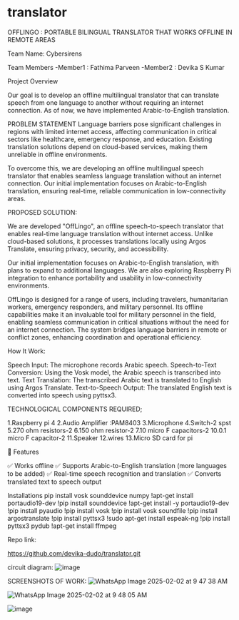 # translator
OFFLINGO : PORTABLE BILINGUAL TRANSLATOR THAT WORKS OFFLINE IN REMOTE AREAS

Team Name: Cybersirens

Team Members
-Member1 : Fathima Parveen
-Member2 : Devika S Kumar

Project Overview

Our goal is to develop an offline multilingual translator that can translate speech from one language to another without requiring an internet connection. As of now, we have implemented Arabic-to-English translation.

PROBLEM STATEMENT
Language barriers pose significant challenges in regions with limited internet access, affecting communication in critical sectors like healthcare, emergency response, and education. Existing translation solutions depend on cloud-based services, making them unreliable in offline environments.

To overcome this, we are developing an offline multilingual speech translator that enables seamless language translation without an internet connection. Our initial implementation focuses on Arabic-to-English translation, ensuring real-time, reliable communication in low-connectivity areas.


PROPOSED SOLUTION:

We are developed "OffLingo", an offline speech-to-speech translator that enables real-time language translation without internet access. Unlike cloud-based solutions, it processes translations locally using Argos Translate, ensuring privacy, security, and accessibility.  

Our initial implementation focuses on Arabic-to-English translation, with plans to expand to additional languages. We are also exploring Raspberry Pi integration to enhance portability and usability in low-connectivity environments.  

OffLingo is designed for a range of users, including travelers, humanitarian workers, emergency responders, and military personnel. Its offline capabilities make it an invaluable tool for military personnel in the field, enabling seamless communication in critical situations without the need for an internet connection. The system bridges language barriers in remote or conflict zones, enhancing coordination and operational efficiency.


 How It Work:

Speech Input: The microphone records Arabic speech.
Speech-to-Text Conversion: Using the Vosk model, the Arabic speech is transcribed into text.
Text Translation: The transcribed Arabic text is translated to English using Argos Translate.
Text-to-Speech Output: The translated English text is converted into speech using pyttsx3.

TECHNOLOGICAL COMPONENTS REQUIRED;

1.Raspberry pi 4
2.Audio Amplifier :PAM8403
3.Microphone
4.Switch-2 spst 
5.270 ohm resistors-2
6.150 ohm resistor-2
7.10 micro F capacitors-2
10.0.1 micro F capacitor-2
11.Speaker
12.wires
13.Micro SD card for pi


📌 Features

✅ Works offline
✅ Supports Arabic-to-English translation (more languages to be added)
✅ Real-time speech recognition and translation
✅ Converts translated text to speech output

Installations
pip install vosk sounddevice numpy
!apt-get install portaudio19-dev
!pip install sounddevice
!apt-get install -y portaudio19-dev
!pip install pyaudio
!pip install vosk
!pip install vosk soundfile
!pip install argostranslate
!pip install pyttsx3
!sudo apt-get install espeak-ng
!pip install pyttsx3 pydub
!apt-get install ffmpeg

Repo link:

https://github.com/devika-dudo/translator.git

circuit diagram:
![image](https://github.com/user-attachments/assets/d6657d0d-a7e0-4d16-818e-7544374aaddb)

SCREENSHOTS OF WORK:
![WhatsApp Image 2025-02-02 at 9 47 38 AM](https://github.com/user-attachments/assets/5271394e-cda2-4044-820c-ded773d53ec0)

![WhatsApp Image 2025-02-02 at 9 48 05 AM](https://github.com/user-attachments/assets/f0a8c2e2-be4b-4a15-82a8-1705d05d035c)

![image](https://github.com/user-attachments/assets/05b1f0e4-d865-47a3-b8e5-b13cf1a5b38b)

